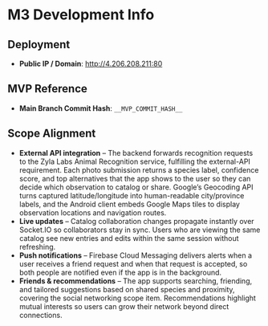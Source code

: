 # M3 Development Info

## Deployment
- **Public IP / Domain**: http://4.206.208.211:80

## MVP Reference
- **Main Branch Commit Hash**: `__MVP_COMMIT_HASH__`

## Scope Alignment
- **External API integration** – The backend forwards recognition requests to the Zyla Labs Animal Recognition service, fulfilling the external-API requirement. Each photo submission returns a species label, confidence score, and top alternatives that the app shows to the user so they can decide which observation to catalog or share. Google’s Geocoding API turns captured latitude/longitude into human-readable city/province labels, and the Android client embeds Google Maps tiles to display observation locations and navigation routes.
- **Live updates** – Catalog collaboration changes propagate instantly over Socket.IO so collaborators stay in sync. Users who are viewing the same catalog see new entries and edits within the same session without refreshing.
- **Push notifications** – Firebase Cloud Messaging delivers alerts when a user receives a friend request and when that request is accepted, so both people are notified even if the app is in the background.
- **Friends & recommendations** – The app supports searching, friending, and tailored suggestions based on shared species and proximity, covering the social networking scope item. Recommendations highlight mutual interests so users can grow their network beyond direct connections.
